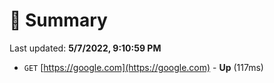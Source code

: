 # 📖 Summary
Last updated: **5/7/2022, 9:10:59 PM**

- `GET` [https://google.com](https://google.com) - **Up** (117ms)
